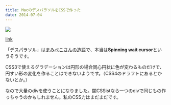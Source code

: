 ```yaml
---
title: MacのデスパラソルをCSSで作った
date: 2014-07-04
---
```


<script type="text/javascript" src="http://jsdo.it/blogparts/87Zg/js?width=540&height=400&view=play" defer></script>

![](https://31.media.tumblr.com/aefbb98ccf86c5951279b11539f6c473/tumblr_inline_nevqaiOTO41rxjmzd.png)

[link](http://jsdo.it/xarsh/87Zg)

「デスパラソル」は[まみぺこさんの造語](http://mamipeko.hatenablog.com/entry/20110223/p1)で、本当は**Spinning wait cursor**というそうです。

CSS3で使えるグラデーションは円形の場合同心円状に色が変わるものだけで、円すい形の変化を作ることはできないようです。（CSS4のドラフトにあるとかないとか。）

なので大量のdivを使うことになりました。闇CSSistなら一つのdivで同じもの作っちゃうのかもしれません。私のCSS力はまだまだです。
